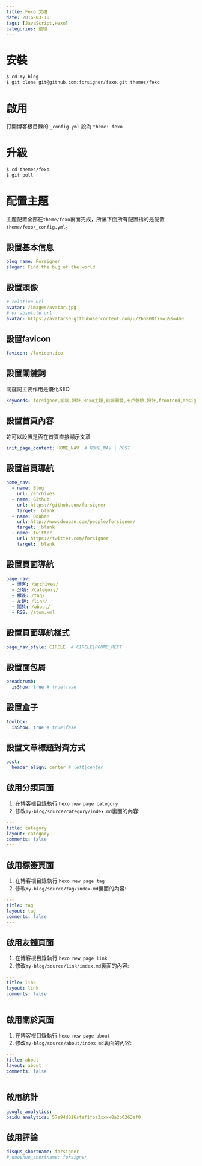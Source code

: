 ```yaml
---
title: Fexo 文檔
date: 2016-03-10
tags: [JavaScript,Hexo]
categories: 前端
---
```


# 安裝

```bash
$ cd my-blog
$ git clone git@github.com:forsigner/fexo.git themes/fexo
```

# 啟用

打開博客根目錄的 `_config.yml` 設為 `theme: fexo`

# 升級

```bash
$ cd themes/fexo
$ git pull
```

# 配置主題

主題配置全部在`theme/fexo`裏面完成，所裏下面所有配置指的是配置`theme/fexo/_config.yml`。

## 設置基本信息
```yml
blog_name: Forsigner
slogan: Find the bug of the world
```

## 設置頭像

``` yml
# relative url
avatar: /images/avatar.jpg
# or absolute url
avatar: https://avatars0.githubusercontent.com/u/2668081?v=3&s=460
```

## 設置favicon

``` yml
favicon: /favicon.ico
```

## 設置關鍵詞

關鍵詞主要作用是優化SEO

```yml
keywords: forsigner,前端,設計,Hexo主題,前端開發,用戶體驗,設計,frontend,design,nodejs,JavaScript
```

## 設置首頁內容

妳可以設置是否在首頁直接顯示文章

```yml
init_page_content: HOME_NAV  # HOME_NAV | POST
```

## 設置首頁導航

```yml
home_nav:
  - name: Blog
    url: /archives
  - name: Github
    url: https://github.com/forsigner
    target: _blank
  - name: Douban
    url: http://www.douban.com/people/forsigner/
    target: _blank
  - name: Twitter
    url: https://twitter.com/forsigner
    target: _blank

```

## 設置頁面導航

```yml
page_nav:
  - 博客: /archives/
  - 分類: /category/
  - 標簽: /tag/
  - 友鏈: /link/
  - 關於: /about/
  - RSS: /atom.xml
```

## 設置頁面導航樣式

```yml
page_nav_style: CIRCLE  # CIRCLE|ROUND_RECT
```

## 設置面包屑

```yml
breadcrumb:
  isShow: true # true|fase
```

## 設置盒子

```yml
toolbox:
  isShow: true # true|fase
```

## 設置文章標題對齊方式

```yml
post:
  header_align: center # left|center
```

## 啟用分類頁面

1. 在博客根目錄執行 `hexo new page category`
2. 修改`my-blog/source/category/index.md`裏面的內容:

```yml
---
title: category
layout: category
comments: false
---
```

## 啟用標簽頁面

1. 在博客根目錄執行 `hexo new page tag`
2. 修改`my-blog/source/tag/index.md`裏面的內容:

```yml
---
title: tag
layout: tag
comments: false
---
```

## 啟用友鏈頁面

1. 在博客根目錄執行 `hexo new page link`
2. 修改`my-blog/source/link/index.md`裏面的內容:

```yml
---
title: link
layout: link
comments: false
---
```

## 啟用關於頁面

1. 在博客根目錄執行 `hexo new page about`
2. 修改`my-blog/source/about/index.md`裏面的內容:

```yml
---
title: about
layout: about
comments: false
---
```

## 啟用統計

```yml
google_analytics:
baidu_analytics: 57e94d016sfsf1fba3xxxx8a2b0263af0
```

## 啟用評論

```yml
disqus_shortname: forsigner
# duoshuo_shortname: forsigner
```
